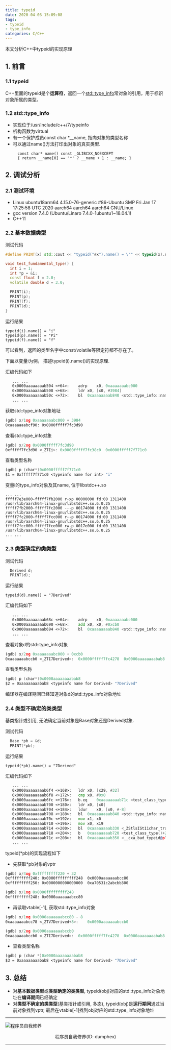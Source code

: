```yaml
---
title: typeid
date: 2020-04-03 15:09:08
tags:
- typeid
- type_info
categories: C/C++
---
```


本文分析C++中typeid的实现原理

<!-- more -->

## 1. 前言
### 1.1 typeid
C++里面的typeid是个**运算符**，返回一个[std::type_info](http://www.cplusplus.com/reference/typeinfo/type_info/)常对象的引用，用于标识对象所属的类型。

### 1.2 std::type_info
- 实现位于/usr/include/c++/7/typeinfo
- 析构函数为virtual
- 有一个保护成员const char *__name, 指向对象的类型名称
- 可以通过name()方法打印出对象的真实类型.
  ```
    const char* name() const _GLIBCXX_NOEXCEPT
    { return __name[0] == '*' ? __name + 1 : __name; }
  ```

## 2. 调试分析

### 2.1 测试环境
- Linux ubuntu18arm64 4.15.0-76-generic #86-Ubuntu SMP Fri Jan 17 17:25:58 UTC 2020 aarch64 aarch64 aarch64 GNU/Linux
- gcc version 7.4.0 (Ubuntu/Linaro 7.4.0-1ubuntu1~18.04.1)
- C++11


### 2.2 基本数据类型

测试代码
```cpp
#define PRINT(x) std::cout << "typeid("#x").name() = \"" << typeid(x).name() << "\"" << std::endl;

void test_fundamental_type() {
  int i = 1;
  int *p = &i;
  const float f = 2.0;
  volatile double d = 3.0;

  PRINT(i);
  PRINT(p);
  PRINT(f);
  PRINT(d);
}
```

运行结果
```shell
typeid(i).name() = "i"
typeid(p).name() = "Pi"
typeid(f).name() = "f"
```

可以看到，返回的类型名字中const/volatile等限定符都不存在了。

下面以变量i为例， 描述typeid(i).name()的实现原理.

汇编代码如下
```asm
   ... ...
   0x0000aaaaaaaab504 <+64>:	adrp	x0, 0xaaaaaaabc000
   0x0000aaaaaaaab508 <+68>:	ldr	x0, [x0, #3984]
   0x0000aaaaaaaab50c <+72>:	bl	0xaaaaaaaab840 <std::type_info::name() const>
   ... ...
```

获取std::type_info对象地址
```asm
(gdb) x/1xg 0xaaaaaaabc000 + 3984
0xaaaaaaabcf90:	0x0000fffff7fc3d90
```

查看std::type_info对象
```asm
(gdb) x/2xg 0x0000fffff7fc3d90
0xfffff7fc3d90 <_ZTIi>:	0x0000fffff7fc38c0	0x0000fffff7f771c0
```

查看类型名称
```asm
(gdb) p (char*)0x0000fffff7f771c0
$1 = 0xfffff7f771c0 <typeinfo name for int> "i"
```

变量i的type_info对象及其name, 位于libstdc++.so
```shell
... ...
fffff7e3e000-fffff7fb2000 r-xp 00000000 fd:00 1311408                    /usr/lib/aarch64-linux-gnu/libstdc++.so.6.0.25
fffff7fb2000-fffff7fc2000 ---p 00174000 fd:00 1311408                    /usr/lib/aarch64-linux-gnu/libstdc++.so.6.0.25
fffff7fc2000-fffff7fcc000 r--p 00174000 fd:00 1311408                    /usr/lib/aarch64-linux-gnu/libstdc++.so.6.0.25
fffff7fcc000-fffff7fce000 rw-p 0017e000 fd:00 1311408                    /usr/lib/aarch64-linux-gnu/libstdc++.so.6.0.25
... ...
```

### 2.3 类型确定的类类型
测试代码
```cpp
  Derived d;
  PRINT(d);
```

运行结果
```shell
typeid(d).name() = "7Derived"
```

汇编代码如下
```asm
   ... ...
   0x0000aaaaaaaab68c <+64>:	adrp	x0, 0xaaaaaaabc000
   0x0000aaaaaaaab690 <+68>:	add	x0, x0, #0xcb0
   0x0000aaaaaaaab694 <+72>:	bl	0xaaaaaaaab840 <std::type_info::name() const>
   ... ...
```

查看对象d的std::type_info对象
```asm
(gdb) x/2xg 0xaaaaaaabc000 + 0xcb0
0xaaaaaaabccb0 <_ZTI7Derived>:	0x0000fffff7fc4278	0x0000aaaaaaaabab8
```

查看类型名称
```asm
(gdb) p (char*)0x0000aaaaaaaabab8
$2 = 0xaaaaaaaabab8 <typeinfo name for Derived> "7Derived"
```

编译器在编译期间已经知道对象d的std::type_info对象地址

### 2.4 类型不确定的类类型

基类指针或引用, 无法确定当前对象是Base对象还是Derived对象.

测试代码
```cpp
  Base *pb = &d;
  PRINT(*pb);
```

运行结果
```shell
typeid(*pb).name() = "7Derived"
```

汇编代码如下
```asm
   ... ...
   0x0000aaaaaaaab6f4 <+168>:	ldr	x0, [x29, #32]
   0x0000aaaaaaaab6f8 <+172>:	cmp	x0, #0x0
   0x0000aaaaaaaab6fc <+176>:	b.eq	0xaaaaaaaab71c <test_class_type()+208>  // b.none
   0x0000aaaaaaaab700 <+180>:	ldr	x0, [x0]
   0x0000aaaaaaaab704 <+184>:	ldur	x0, [x0, #-8]
   0x0000aaaaaaaab708 <+188>:	bl	0xaaaaaaaab840 <std::type_info::name() const>
   0x0000aaaaaaaab70c <+192>:	mov	x1, x0
   0x0000aaaaaaaab710 <+196>:	mov	x0, x19
   0x0000aaaaaaaab714 <+200>:	bl	0xaaaaaaaab330 <_ZStlsISt11char_traitsIcEERSt13basic_ostreamIcT_ES5_PKc@plt>
   0x0000aaaaaaaab718 <+204>:	b	0xaaaaaaaab720 <test_class_type()+212>
   0x0000aaaaaaaab71c <+208>:	bl	0xaaaaaaaab350 <__cxa_bad_typeid@plt>
   ... ...
```

typeid(*pb)的实现流程如下
- 先获取*pb对象的vptr
```asm
(gdb) x/4xg 0xfffffffff220 + 32
0xfffffffff240:	0x0000fffffffff248	0x0000aaaaaaabcc80
0xfffffffff250:	0x0000000000000000	0xa70531c2abcbb300

(gdb) x/1xg 0x0000fffffffff248
0xfffffffff248:	0x0000aaaaaaabcc80
```

- 再读取vtable[-1], 获取std::type_info对象
```asm
(gdb) x/1xg 0x0000aaaaaaabcc80 - 8
0xaaaaaaabcc78 <_ZTV7Derived+8>:	0x0000aaaaaaabccb0

(gdb) x/2xg 0x0000aaaaaaabccb0
0xaaaaaaabccb0 <_ZTI7Derived>:	0x0000fffff7fc4278	0x0000aaaaaaaabab8
```

- 查看类型名称
```asm
(gdb) p (char *)0x0000aaaaaaaabab8
$3 = 0xaaaaaaaabab8 <typeinfo name for Derived> "7Derived"
```

## 3. 总结 
- 对**基本数据类型**或**类型确定的类类型**, typeid(obj)对应的std::type_info对象地址在**编译期间**已经确定
- 对**类型不确定的类类型**(基类指针或引用, 多态), typeid(obj)是**运行期间**通过当前对象找到vptr, 最后在vtable[-1]找到obj对应的std::type_info对象地址

---

![程序员自我修养](http://ww1.sinaimg.cn/large/005Kyrj9ly1gbvsonijdoj3076076wex.jpg)

<center>
程序员自我修养(ID: dumphex)
</center>

---
